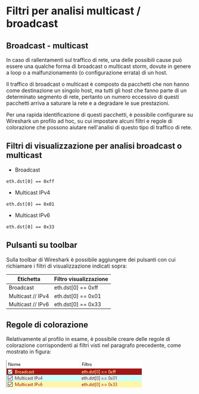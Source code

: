 # Filtri per analisi multicast / broadcast

## Broadcast - multicast

In caso di rallentamenti sul traffico di rete, una delle possibili cause può essere una qualche forma di broadcast o multicast storm, dovute in genere a loop o a malfunzionamento (o configurazione errata) di un host.

Il traffico di broadcast o multicast è composto da pacchetti che non hanno come destinazione un singolo host, ma tutti gli host che fanno parte di un determinato segmento di rete, pertanto un numero eccessivo di questi pacchetti arriva a saturare la rete e a degradare le sue prestazioni.

Per una rapida identificazione di questi pacchetti, è possibile configurare su Wireshark un profilo ad hoc, su cui impostare alcuni filtri e regole di colorazione che possono aiutare nell'analisi di questo tipo di traffico di rete.

## Filtri di visualizzazione per analisi broadcast o multicast

- Broadcast
~~~
eth.dst[0] == 0xff
~~~

- Multicast IPv4
~~~
eth.dst[0] == 0x01
~~~

- Multicast IPv6
~~~
eth.dst[0] == 0x33
~~~

## Pulsanti su toolbar

Sulla toolbar di Wireshark è possibile aggiungere dei pulsanti con cui richiamare i filtri di visualizzazione indicati sopra:

| Etichetta         | Filtro visualizzazione |
|-------------------|------------------------|
| Broadcast         | eth.dst[0] == 0xff     |
| Multicast // IPv4 | eth.dst[0] == 0x01     |
| Multicast // IPv6 | eth.dst[0] == 0x33     |

## Regole di colorazione

Relativamente al profilo in esame, è possibile creare delle regole di colorazione corrispondenti ai filtri visti nel paragrafo precedente, come mostrato in figura:

![Color rules Wireshark Broadcast Multicast](img/wireshark-color-rules-bmcast.png)